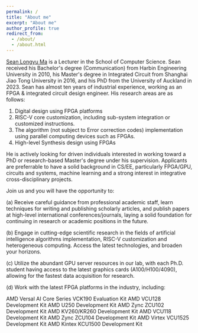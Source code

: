 ```yaml
---
permalink: /
title: "About me"
excerpt: "About me"
author_profile: true
redirect_from: 
  - /about/
  - /about.html
---
```


[Sean Longyu Ma](https://profiles.auckland.ac.nz/sean-ma) is a Lecturer in the School of Computer Science.
Sean received his Bachelor's degree (Communication) from Harbin Engineering University in 2010, his Master's degree in Integrated Circuit from Shanghai Jiao Tong University in 2016, and his PhD from the University of Auckland in 2023.
Sean has almost ten years of industrial experience, working as an FPGA & integrated circuit design engineer. 
His research areas are as follows: 
1. Digital design using FPGA platforms
1. RISC-V core customization, including sub-system integration or customized instructions. 
1. The algorithm (not subject to Error correction codes) implementation using parallel computing devices such as FPGAs. 
1. High-level Synthesis design using FPGAs

He is actively looking for driven individuals interested in working toward a PhD or research-based Master's degree under his supervision. Applicants are preferrable to have a solid background in CS/EE, particularly FPGA/GPU, circuits and systems, machine learning and a strong interest in integrative cross-disciplinary projects.

Join us and you will have the opportunity to:

(a) Receive careful guidance from professional academic staff, learn techniques for writing and publishing scholarly articles, and publish papers at high-level international conferences/journals, laying a solid foundation for continuing in research or academic positions in the future.

(b) Engage in cutting-edge scientific research in the fields of artificial intelligence algorithms implementation, RISC-V customization and heterogeneous computing. Access the latest technologies, and broaden your horizons.

(c) Utilize the abundant GPU server resources in our lab, with each Ph.D. student having access to the latest graphics cards (A100/H100/4090), allowing for the fastest data acquisition for research.

(d) Work with the latest FPGA platforms in the industry, including:

AMD Versal AI Core Series VCK190 Evaluation Kit
AMD VCU128 Development Kit
AMD U250 Development Kit
AMD Zync ZCU102 Development Kit
AMD KV260/KR260 Development Kit
AMD VCU118 Development Kit
AMD Zync ZCU104 Development Kit
AMD Virtex VCU1525 Development Kit 
AMD Kintex KCU1500 Development Kit
